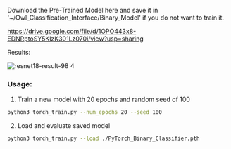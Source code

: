 Download the Pre-Trained Model here and save it in '~/Owl_Classification_Interface/Binary_Model' if you do not want to train it. 

https://drive.google.com/file/d/1OPO443x8-EDNRptoSY5KlzK301Lz070i/view?usp=sharing

Results:

![resnet18-result-98 4](https://user-images.githubusercontent.com/49630480/135965211-28a50c75-71e9-4548-8d7f-3de03c2fcb7c.png)

### Usage:
1. Train a new model with 20 epochs and random seed of 100
```bash
python3 torch_train.py --num_epochs 20 --seed 100
```

2. Load and evaluate saved model
```bash
python3 torch_train.py --load ./PyTorch_Binary_Classifier.pth
```
